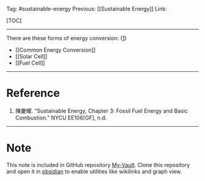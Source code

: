 Tag: #sustainable-energy 
Previous: [[Sustainable Energy]]
Link: 

[TOC]

---

There are these forms of energy conversion: (<u>1</u>)

- [[Common Energy Conversion]]
- [[Solar Cell]]
- [[Fuel Cell]]

---

# Reference

1. 陳慶耀. “Sustainable Energy, Chapter 3: Fossil Fuel Energy and Basic Combustion.” NYCU EE106[GF], n.d.

---

# Note

This note is included in GitHub repository [My-Vault](https://github.com/LittleD3092/My-Vault.git). Clone this repository and open it in [obsidian](https://obsidian.md/) to enable utilities like wikilinks and graph view.